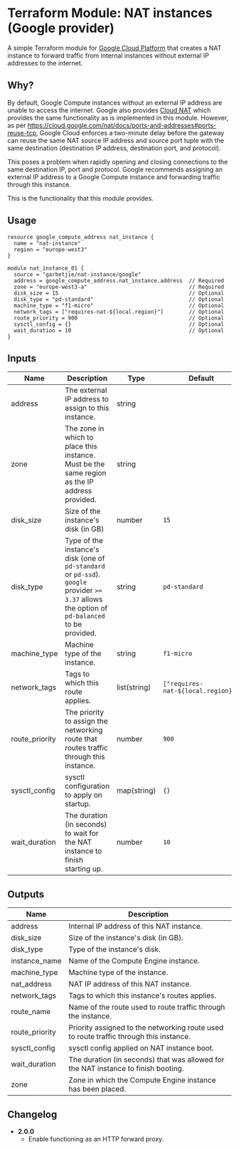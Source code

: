 Terraform Module: NAT instances (Google provider)
=================================================

A simple Terraform module for [Google Cloud Platform](https://cloud.google.com/) that creates a NAT instance to forward
traffic from internal instances without external IP addresses to the internet.

## Why?

By default, Google Compute instances without an external IP address are unable to access the internet. Google also provides
[Cloud NAT](https://cloud.google.com/nat/docs/overview) which provides the same functionality as is implemented in this
module. However, as per https://cloud.google.com/nat/docs/ports-and-addresses#ports-reuse-tcp, Google Cloud enforces a
two-minute delay before the gateway can reuse the same NAT source IP address and source port tuple with the same
destination (destination IP address, destination port, and protocol).

This poses a problem when rapidly opening and closing connections to the same destination IP, port and protocol. Google
recommends assigning an external IP address to a Google Compute instance and forwarding traffic through this instance.

This is the functionality that this module provides.

## Usage

```hcl-terraform
resource google_compute_address nat_instance {
  name = "nat-instance"
  region = "europe-west3"
}

module nat_instance_01 {
  source = "garbetjie/nat-instance/google"
  address = google_compute_address.nat_instance.address  // Required
  zone = "europe-west3-a"                                // Required
  disk_size = 15                                         // Optional
  disk_type = "pd-standard"                              // Optional
  machine_type = "f1-micro"                              // Optional
  network_tags = ["requires-nat-${local.region}"]        // Optional
  route_priority = 900                                   // Optional
  sysctl_config = {}                                     // Optional
  wait_duration = 10                                     // Optional
}
```

## Inputs

| Name           | Description                                                                                                                                    | Type         | Default                            | Required |
|----------------|------------------------------------------------------------------------------------------------------------------------------------------------|--------------|------------------------------------|----------|
| address        | The external IP address to assign to this instance.                                                                                            | string       |                                    | Yes      |
| zone           | The zone in which to place this instance. Must be the same region as the IP address provided.                                                  | string       |                                    | Yes      |
| disk_size      | Size of the instance's disk (in GB)                                                                                                            | number       | `15`                               | No       |
| disk_type      | Type of the instance's disk (one of `pd-standard` or `pd-ssd`). `google` provider `>= 3.37` allows the option of `pd-balanced` to be provided. | string       | `pd-standard`                      | No       |
| machine_type   | Machine type of the instance.                                                                                                                  | string       | `f1-micro`                         | No       |
| network_tags   | Tags to which this route applies.                                                                                                              | list(string) | `["requires-nat-${local.region}"]` | No       |
| route_priority | The priority to assign the networking route that routes traffic through this instance.                                                         | number       | `900`                              | No       |
| sysctl_config  | sysctl configuration to apply on startup.                                                                                                      | map(string)  | `{}`                               | No       |
| wait_duration  | The duration (in seconds) to wait for the NAT instance to finish starting up.                                                                  | number       | `10`                               | No       |


## Outputs

| Name           | Description                                                                            |
|----------------|----------------------------------------------------------------------------------------|
| address        | Internal IP address of this NAT instance.                                              |
| disk_size      | Size of the instance's disk (in GB).                                                   |
| disk_type      | Type of the instance's disk.                                                           |
| instance_name  | Name of the Compute Engine instance.                                                   |
| machine_type   | Machine type of the instance.                                                          |
| nat_address    | NAT IP address of this NAT instance.                                                   |
| network_tags   | Tags to which this instance's routes applies.                                          |
| route_name     | Name of the route used to route traffic through the instance.                          |
| route_priority | Priority assigned to the networking route used to route traffic through this instance. |
| sysctl_config  | sysctl config applied on NAT instance boot.                                            |
| wait_duration  | The duration (in seconds) that was allowed for the NAT instance to finish booting.     |
| zone           | Zone in which the Compute Engine instance has been placed.                             |



## Changelog

* **2.0.0**
    * Enable functioning as an HTTP forward proxy.
